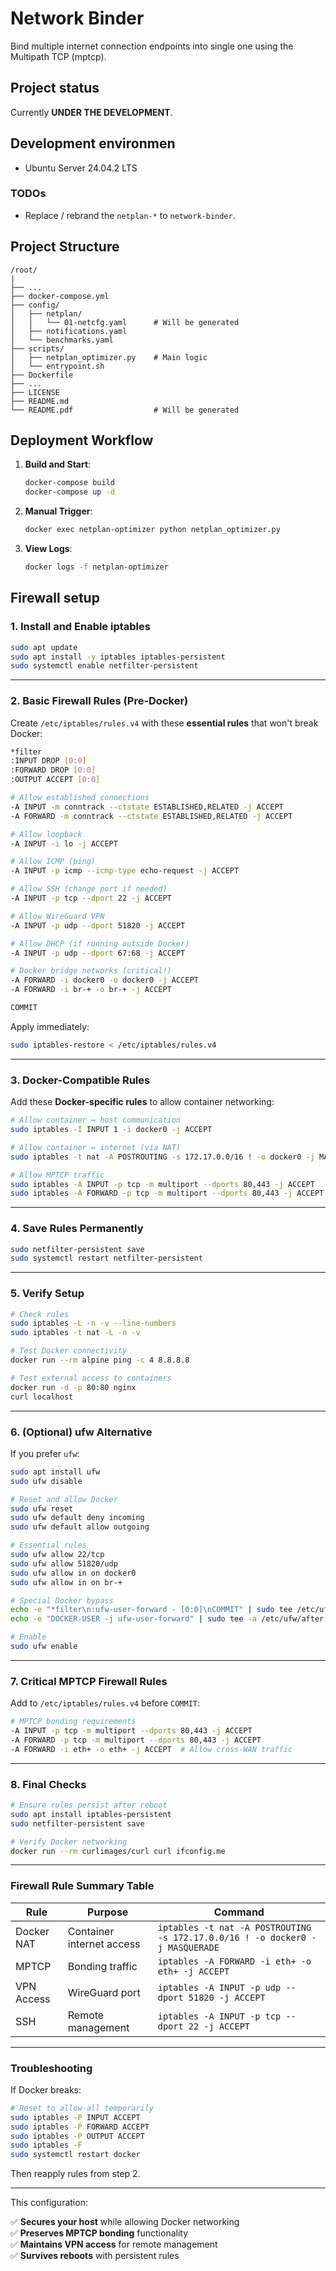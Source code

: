 # Network Binder

Bind multiple internet connection endpoints into single one using the Multipath TCP (mptcp).

## Project status

Currently **UNDER THE DEVELOPMENT**.

## Development environmen

- Ubuntu Server 24.04.2 LTS

### TODOs

- Replace / rebrand the `netplan-*` to `network-binder`.

## Project Structure

```
/root/
|
├── ...
├── docker-compose.yml
├── config/
│   ├── netplan/
│   │   └── 01-netcfg.yaml      # Will be generated
│   ├── notifications.yaml
│   └── benchmarks.yaml
├── scripts/
│   ├── netplan_optimizer.py    # Main logic
│   └── entrypoint.sh
├── Dockerfile
├── ...
├── LICENSE
├── README.md
└── README.pdf                  # Will be generated
```

## Deployment Workflow

1. **Build and Start**:
   ```bash
   docker-compose build
   docker-compose up -d
   ```

2. **Manual Trigger**:
   ```bash
   docker exec netplan-optimizer python netplan_optimizer.py
   ```

3. **View Logs**:
   ```bash
   docker logs -f netplan-optimizer
   ```

## Firewall setup

### **1. Install and Enable iptables**
```bash
sudo apt update
sudo apt install -y iptables iptables-persistent
sudo systemctl enable netfilter-persistent
```

---

### **2. Basic Firewall Rules (Pre-Docker)**
Create `/etc/iptables/rules.v4` with these **essential rules** that won't break Docker:

```bash
*filter
:INPUT DROP [0:0]
:FORWARD DROP [0:0]
:OUTPUT ACCEPT [0:0]

# Allow established connections
-A INPUT -m conntrack --ctstate ESTABLISHED,RELATED -j ACCEPT
-A FORWARD -m conntrack --ctstate ESTABLISHED,RELATED -j ACCEPT

# Allow loopback
-A INPUT -i lo -j ACCEPT

# Allow ICMP (ping)
-A INPUT -p icmp --icmp-type echo-request -j ACCEPT

# Allow SSH (change port if needed)
-A INPUT -p tcp --dport 22 -j ACCEPT

# Allow WireGuard VPN
-A INPUT -p udp --dport 51820 -j ACCEPT

# Allow DHCP (if running outside Docker)
-A INPUT -p udp --dport 67:68 -j ACCEPT

# Docker bridge networks (critical!)
-A FORWARD -i docker0 -o docker0 -j ACCEPT
-A FORWARD -i br-+ -o br-+ -j ACCEPT

COMMIT
```

Apply immediately:
```bash
sudo iptables-restore < /etc/iptables/rules.v4
```

---

### **3. Docker-Compatible Rules**
Add these **Docker-specific rules** to allow container networking:

```bash
# Allow container ↔ host communication
sudo iptables -I INPUT 1 -i docker0 -j ACCEPT

# Allow container ↔ internet (via NAT)
sudo iptables -t nat -A POSTROUTING -s 172.17.0.0/16 ! -o docker0 -j MASQUERADE

# Allow MPTCP traffic
sudo iptables -A INPUT -p tcp -m multiport --dports 80,443 -j ACCEPT
sudo iptables -A FORWARD -p tcp -m multiport --dports 80,443 -j ACCEPT
```

---

### **4. Save Rules Permanently**
```bash
sudo netfilter-persistent save
sudo systemctl restart netfilter-persistent
```

---

### **5. Verify Setup**
```bash
# Check rules
sudo iptables -L -n -v --line-numbers
sudo iptables -t nat -L -n -v

# Test Docker connectivity
docker run --rm alpine ping -c 4 8.8.8.8

# Test external access to containers
docker run -d -p 80:80 nginx
curl localhost
```

---

### **6. (Optional) ufw Alternative**
If you prefer `ufw`:

```bash
sudo apt install ufw
sudo ufw disable

# Reset and allow Docker
sudo ufw reset
sudo ufw default deny incoming
sudo ufw default allow outgoing

# Essential rules
sudo ufw allow 22/tcp
sudo ufw allow 51820/udp
sudo ufw allow in on docker0
sudo ufw allow in on br-+

# Special Docker bypass
echo -e "*filter\n:ufw-user-forward - [0:0]\nCOMMIT" | sudo tee /etc/ufw/after.rules
echo -e "DOCKER-USER -j ufw-user-forward" | sudo tee -a /etc/ufw/after.rules

# Enable
sudo ufw enable
```

---

### **7. Critical MPTCP Firewall Rules**
Add to `/etc/iptables/rules.v4` before `COMMIT`:

```bash
# MPTCP bonding requirements
-A INPUT -p tcp -m multiport --dports 80,443 -j ACCEPT
-A FORWARD -p tcp -m multiport --dports 80,443 -j ACCEPT
-A FORWARD -i eth+ -o eth+ -j ACCEPT  # Allow cross-WAN traffic
```

---

### **8. Final Checks**
```bash
# Ensure rules persist after reboot
sudo apt install iptables-persistent
sudo netfilter-persistent save

# Verify Docker networking
docker run --rm curlimages/curl curl ifconfig.me
```

---

### **Firewall Rule Summary Table**
| Rule | Purpose | Command |
|------|---------|---------|
| Docker NAT | Container internet access | `iptables -t nat -A POSTROUTING -s 172.17.0.0/16 ! -o docker0 -j MASQUERADE` |
| MPTCP | Bonding traffic | `iptables -A FORWARD -i eth+ -o eth+ -j ACCEPT` |
| VPN Access | WireGuard port | `iptables -A INPUT -p udp --dport 51820 -j ACCEPT` |
| SSH | Remote management | `iptables -A INPUT -p tcp --dport 22 -j ACCEPT` |

---

### **Troubleshooting**
If Docker breaks:
```bash
# Reset to allow-all temporarily
sudo iptables -P INPUT ACCEPT
sudo iptables -P FORWARD ACCEPT
sudo iptables -P OUTPUT ACCEPT
sudo iptables -F
sudo systemctl restart docker
```

Then reapply rules from step 2.

---

This configuration:

✅ **Secures your host** while allowing Docker networking  
✅ **Preserves MPTCP bonding** functionality  
✅ **Maintains VPN access** for remote management  
✅ **Survives reboots** with persistent rules
